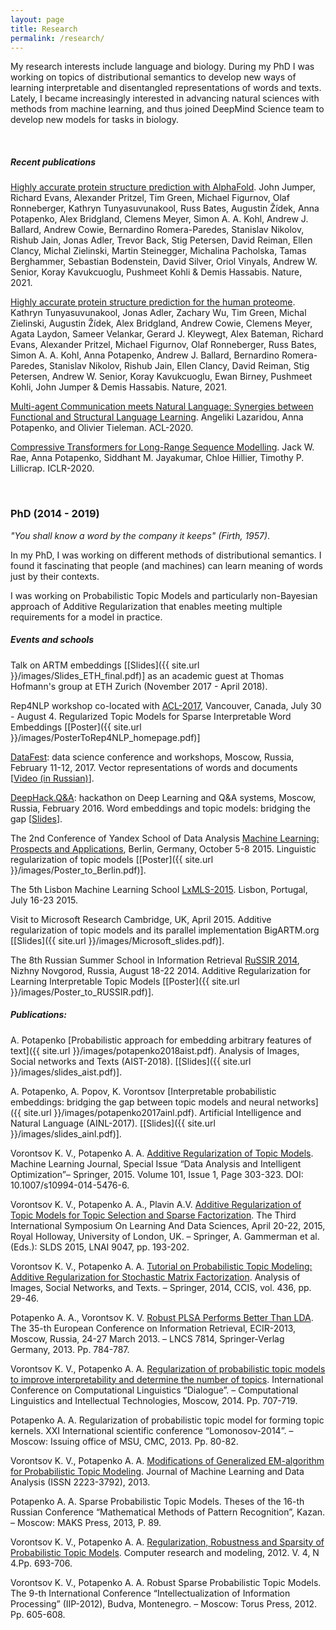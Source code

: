 ```yaml
---
layout: page
title: Research
permalink: /research/
---
```


My research interests include language and biology. During my PhD I was working on topics of distributional semantics to develop new ways of learning interpretable and disentangled representations of words and texts.
Lately, I became increasingly interested in advancing natural sciences with methods from machine learning, and thus joined DeepMind Science team to develop new models for tasks in biology.

<br />

##### Recent publications

[Highly accurate protein structure prediction with AlphaFold](https://www.nature.com/articles/s41586-021-03819-2). John Jumper, Richard Evans, Alexander Pritzel, Tim Green, Michael Figurnov, Olaf Ronneberger, Kathryn Tunyasuvunakool, Russ Bates, Augustin Žídek, Anna Potapenko, Alex Bridgland, Clemens Meyer, Simon A. A. Kohl, Andrew J. Ballard, Andrew Cowie, Bernardino Romera-Paredes, Stanislav Nikolov, Rishub Jain, Jonas Adler, Trevor Back, Stig Petersen, David Reiman, Ellen Clancy, Michal Zielinski, Martin Steinegger, Michalina Pacholska, Tamas Berghammer, Sebastian Bodenstein, David Silver, Oriol Vinyals, Andrew W. Senior, Koray Kavukcuoglu, Pushmeet Kohli & Demis Hassabis. Nature, 2021.

[Highly accurate protein structure prediction for the human proteome](https://www.nature.com/articles/s41586-021-03828-1). Kathryn Tunyasuvunakool, Jonas Adler, Zachary Wu, Tim Green, Michal Zielinski, Augustin Žídek, Alex Bridgland, Andrew Cowie, Clemens Meyer, Agata Laydon, Sameer Velankar, Gerard J. Kleywegt, Alex Bateman, Richard Evans, Alexander Pritzel, Michael Figurnov, Olaf Ronneberger, Russ Bates, Simon A. A. Kohl, Anna Potapenko, Andrew J. Ballard, Bernardino Romera-Paredes, Stanislav Nikolov, Rishub Jain, Ellen Clancy, David Reiman, Stig Petersen, Andrew W. Senior, Koray Kavukcuoglu, Ewan Birney, Pushmeet Kohli, John Jumper & Demis Hassabis. Nature, 2021.

[Multi-agent Communication meets Natural Language: Synergies between Functional and Structural Language Learning](https://aclanthology.org/2020.acl-main.685/). Angeliki Lazaridou, Anna Potapenko, and Olivier Tieleman. ACL-2020.

[Compressive Transformers for Long-Range Sequence Modelling](https://openreview.net/pdf?id=SylKikSYDH). Jack W. Rae, Anna Potapenko, Siddhant M. Jayakumar, Chloe Hillier, Timothy P. Lillicrap. ICLR-2020.

<br />

### PhD (2014 - 2019)

*"You shall know a word by the company it keeps" (Firth, 1957)*.

In my PhD, I was working on different methods of distributional semantics.
I found it fascinating that people (and machines) can learn meaning of words just by their contexts.

I was working on Probabilistic Topic Models and particularly non-Bayesian approach of Additive Regularization
that enables meeting multiple requirements for a model in practice.


##### Events and schools

Talk on ARTM embeddings [[Slides]({{ site.url }}/images/Slides_ETH_final.pdf)] as an academic guest at Thomas Hofmann's group at ETH Zurich (November 2017 - April 2018).

Rep4NLP workshop co-located with [ACL-2017](http://acl2017.org/), Vancouver, Canada, July 30 - August 4.
Regularized Topic Models for Sparse Interpretable Word Embeddings [[Poster]({{ site.url }}/images/PosterToRep4NLP_homepage.pdf)]

[DataFest](http://datafest.ru/4/): data science conference and workshops, Moscow, Russia, February 11-12, 2017.
Vector representations of words and documents [[Video (in Russian)](https://www.youtube.com/watch?v=KEXWC-ICH_Y)].

[DeepHack.Q&A](http://qa.deephack.me/): hackathon on Deep Learning and Q&A systems, Moscow, Russia, February 2016.
Word embeddings and topic models: bridging the gap [[Slides](https://drive.google.com/file/d/0B0PX5JnpNX8yR2JrbU01b3VCY1U/view)].

The 2nd Conference of Yandex School of Data Analysis [Machine Learning: Prospects and
Applications](https://yandexdataschool.com/conference/2015/about), Berlin, Germany, October 5-8 2015.
Linguistic regularization of topic models [[Poster]({{ site.url }}/images/Poster_to_Berlin.pdf)].

The 5th Lisbon Machine Learning School [LxMLS-2015](http://lxmls.it.pt/2015/). Lisbon, Portugal, July 16-23 2015.

Visit to Microsoft Research Cambridge, UK, April 2015. Additive regularization
of topic models and its parallel implementation BigARTM.org [[Slides]({{ site.url }}/images/Microsoft_slides.pdf)].

The 8th Russian Summer School in Information Retrieval [RuSSIR 2014](http://romip.ru/russir2014/), Nizhny
Novgorod, Russia, August 18-22 2014. Additive Regularization for
Learning Interpretable Topic Models [[Poster]({{ site.url }}/images/Poster_to_RUSSIR.pdf)].


##### Publications:

A. Potapenko [Probabilistic approach for embedding
              arbitrary features of text]({{ site.url }}/images/potapenko2018aist.pdf).
Analysis of Images, Social networks and Texts (AIST-2018). [[Slides]({{ site.url }}/images/slides_aist.pdf)].

A. Potapenko, A. Popov, K. Vorontsov [Interpretable probabilistic embeddings: bridging the
gap between topic models and neural networks]({{ site.url }}/images/potapenko2017ainl.pdf).
Artificial Intelligence and Natural Language (AINL-2017). [[Slides]({{ site.url }}/images/slides_ainl.pdf)].

Vorontsov K. V., Potapenko A. A. [Additive Regularization of Topic Models](https://link.springer.com/content/pdf/10.1007%2Fs10994-014-5476-6.pdf). Machine Learning Journal, Special Issue “Data Analysis and Intelligent Optimization”– Springer, 2015. Volume 101, Issue 1, Page 303-323. DOI: 10.1007/s10994-014-5476-6.

Vorontsov K. V., Potapenko A. A., Plavin A.V. [Additive Regularization of Topic Models for Topic Selection and Sparse Factorization](http://ai2-s2-pdfs.s3.amazonaws.com/bed6/5ae6f3e2c4949d4531392945eff86e572d8d.pdf). The Third International Symposium On Learning And Data Sciences, April 20-22, 2015, Royal Holloway, University of London, UK. – Springer, A. Gammerman et al. (Eds.): SLDS 2015, LNAI 9047, pp. 193-202.

Vorontsov K. V., Potapenko A. A. [Tutorial on Probabilistic Topic Modeling: Additive Regularization for Stochastic Matrix Factorization](https://pdfs.semanticscholar.org/757c/6b0894db85c69b41f112b6325060020ae358.pdf). Analysis of Images, Social Networks, and Texts. – Springer, 2014, CCIS, vol. 436, pp. 29-46.

Potapenko A. A., Vorontsov K. V.  [Robust PLSA Performs Better Than LDA](https://www.researchgate.net/profile/Konstantin_Vorontsov/publication/262314923_Robust_PLSA_performs_better_than_LDA/links/54e9f3480cf25ba91c814c64.pdf). The 35-th European Conference on Information Retrieval, ECIR-2013, Moscow, Russia, 24-27 March 2013. – LNCS 7814, Springer-Verlag Germany, 2013. Pp. 784-787.

Vorontsov K. V., Potapenko A. A. [Regularization of probabilistic topic models to improve interpretability and determine the number of topics](http://www.dialog-21.ru/digests/dialog2014/materials/pdf/VorontsovKVPotapenkoAA.pdf). International Conference on Computational Linguistics “Dialogue”. – Computational Linguistics and Intellectual Technologies, Moscow, 2014. Pp. 707-719.

Potapenko A. A. Regularization of probabilistic topic model for forming topic kernels. XXI International scientific conference “Lomonosov-2014”. – Moscow: Issuing office of MSU, CMC, 2013. Pp. 80-82.

Vorontsov K. V., Potapenko A. A. [Modifications of Generalized EM-algorithm for Probabilistic Topic Modeling](https://www.hse.ru/pubs/share/direct/document/143780498). Journal of Machine Learning and Data Analysis (ISSN 2223-3792), 2013.

Potapenko A. A. Sparse Probabilistic Topic Models. Theses of the 16-th Russian Conference “Mathematical Methods of Pattern Recognition”, Kazan. – Moscow: MAKS Press, 2013, P. 89.

Vorontsov K. V., Potapenko A. A. [Regularization, Robustness and Sparsity of Probabilistic Topic Models](http://crm-en.ics.org.ru/uploads/crmissues/crm_2012_4/12403.pdf). Computer research and modeling, 2012. V. 4, N 4.Pp. 693-706.

Vorontsov K. V., Potapenko A. A. Robust Sparse Probabilistic Topic Models. The 9-th International Conference “Intellectualization of Information Processing” (IIP-2012), Budva, Montenegro. – Moscow: Torus Press, 2012. Pp. 605-608.

